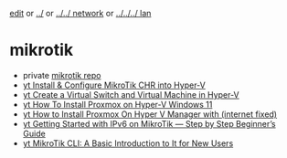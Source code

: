 [edit](https://github.com/2cld/netstack/edit/master/docs/lan/network/mikrotik/README.md) or [../](../) or [../../ network](../../) or [../../../ lan](../../../)
# mikrotik

- private [mikrotik repo](https://github.com/2cld/mikrotik)
- [yt Install & Configure MikroTik CHR into Hyper-V](https://www.youtube.com/watch?v=vbGgCcIXPQo)
- [yt Create a Virtual Switch and Virtual Machine in Hyper-V](https://www.youtube.com/watch?v=KNYY3lKHmws)
- [yt How To Install Proxmox on Hyper-V Windows 11](https://www.youtube.com/watch?v=_FF-zkGEm2g)
- [yt How to Install Proxmox On Hyper V Manager with (internet fixed)](https://www.youtube.com/watch?v=eHj8TEueZuo)
- [yt Getting Started with IPv6 on MikroTik — Step by Step Beginner’s Guide](https://www.youtube.com/watch?v=OcUPrra3QFc)
- [yt MikroTik CLI: A Basic Introduction to It for New Users](https://www.youtube.com/watch?v=EYCjuvTd3dY)
